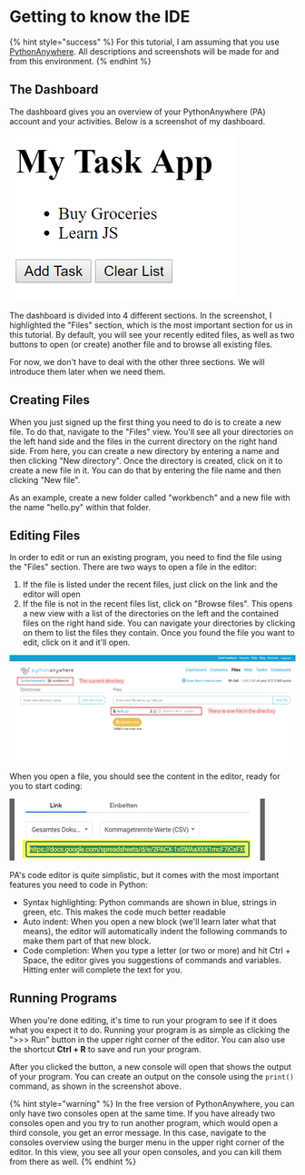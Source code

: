 # Getting to know the IDE

{% hint style="success" %}
For this tutorial, I am assuming that you use [PythonAnywhere](https://www.pythonanywhere.com/). All descriptions and screenshots will be made for and from this environment.
{% endhint %}

## The Dashboard

The dashboard gives you an overview of your PythonAnywhere \(PA\) account and your activities. Below is a screenshot of my dashboard.

![Screenshot of the PythonAnywhere dashboard.](../.gitbook/assets/image%20%2832%29.png)

The dashboard is divided into 4 different sections. In the screenshot, I highlighted the "Files" section, which is the most important section for us in this tutorial. By default, you will see your recently edited files, as well as two buttons to open \(or create\) another file and to browse all existing files.

For now, we don't have to deal with the other three sections. We will introduce them later when we need them.

## Creating Files

When you just signed up the first thing you need to do is to create a new file. To do that, navigate to the "Files" view. You'll see all your directories on the left hand side and the files in the current directory on the right hand side. From here, you can create a new directory by entering a name and then clicking "New directory". Once the directory is created, click on it to create a new file in it. You can do that by entering the file name and then clicking "New file".

As an example, create a new folder called "workbench" and a new file with the name "hello.py" within that folder.

## Editing Files

In order to edit or run an existing program, you need to find the file using the "Files" section. There are two ways to open a file in the editor:

1. If the file is listed under the recent files, just click on the link and the editor will open
2. If the file is not in the recent files list, click on "Browse files". This opens a new view with a list of the directories on the left and the contained files on the right hand side. You can navigate your directories by clicking on them to list the files they contain. Once you found the file you want to edit, click on it and it'll open.

![Screenshot of the file browser in PythonAnywhere.](../.gitbook/assets/image%20%285%29.png)

When you open a file, you should see the content in the editor, ready for you to start coding:

![](../.gitbook/assets/image%20%2824%29.png)

PA's code editor is quite simplistic, but it comes with the most important features you need to code in Python:

* Syntax highlighting: Python commands are shown in blue, strings in green, etc. This makes the code much better readable
* Auto indent: When you open a new block \(we'll learn later what that means\), the editor will automatically indent the following commands to make them part of that new block.
* Code completion: When you type a letter \(or two or more\) and hit Ctrl + Space, the editor gives you suggestions of commands and variables. Hitting enter will complete the text for you.

## Running Programs

When you're done editing, it's time to run your program to see if it does what you expect it to do. Running your program is as simple as clicking the "&gt;&gt;&gt; Run" button in the upper right corner of the editor. You can also use the shortcut **Ctrl + R** to save and run your program.

After you clicked the button, a new console will open that shows the output of your program. You can create an output on the console using the `print()` command, as shown in the screenshot above.

{% hint style="warning" %}
In the free version of PythonAnywhere, you can only have two consoles open at the same time. If you have already two consoles open and you try to run another program, which would open a third console, you get an error message. In this case, navigate to the consoles overview using the burger menu in the upper right corner of the editor. In this view, you see all your open consoles, and you can kill them from there as well.
{% endhint %}

